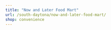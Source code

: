 ```yaml
---
title: "Now and Later Food Mart"
url: /south-daytona/now-and-later-food-mart/
shop: convenience
---
```

